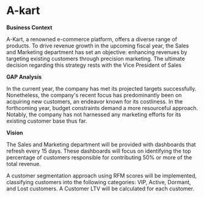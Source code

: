 # A-kart

**Business Context**

A-Kart, a renowned e-commerce platform, offers a diverse range of products. To drive revenue growth in the upcoming fiscal year, the Sales and Marketing department has set an objective: 
enhancing revenues by targeting existing customers through precision marketing. The ultimate decision regarding this strategy rests with the Vice President of Sales

**GAP Analysis**

In the current year, the company has met its projected targets successfully. Nonetheless, the company's recent focus has predominantly been on acquiring new customers, an endeavor known for its costliness. 
In the forthcoming year, budget constraints demand a more resourceful approach. Notably, the company has not harnessed any marketing efforts for its existing customer base thus far. 

**Vision**

The Sales and Marketing department will be provided with dashboards that refresh every 15 days. These dashboards will focus on identifying the top percentage of customers responsible for contributing 50% or more of the total revenue.

A customer segmentation approach using RFM scores will be implemented, classifying customers into the following categories: VIP, Active, Dormant, and Lost customers.
A Customer LTV will be calculated for each customer.
